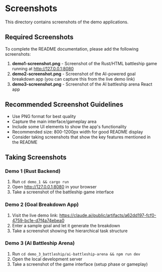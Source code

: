 # Screenshots

This directory contains screenshots of the demo applications.

## Required Screenshots

To complete the README documentation, please add the following screenshots:

1. **demo1-screenshot.png** - Screenshot of the Rust/HTML battleship game running at http://127.0.0.1:8080
2. **demo2-screenshot.png** - Screenshot of the AI-powered goal breakdown app (you can capture this from the live demo link)
3. **demo3-screenshot.png** - Screenshot of the AI battleship arena React app

## Recommended Screenshot Guidelines

- Use PNG format for best quality
- Capture the main interface/gameplay area
- Include some UI elements to show the app's functionality
- Recommended size: 800-1200px width for good README display
- Consider taking screenshots that show the key features mentioned in the README

## Taking Screenshots

### Demo 1 (Rust Backend)
1. Run `cd demo_1 && cargo run`
2. Open http://127.0.0.1:8080 in your browser
3. Take a screenshot of the battleship game interface

### Demo 2 (Goal Breakdown App)
1. Visit the live demo link: https://claude.ai/public/artifacts/a62dd197-fcf0-4759-bc1e-d7f4a74ebea0
2. Enter a sample goal and let it generate the breakdown
3. Take a screenshot showing the hierarchical task structure

### Demo 3 (AI Battleship Arena)
1. Run `cd demo_3_battleship/ai-battleship-arena && npm run dev`
2. Open the local development server
3. Take a screenshot of the game interface (setup phase or gameplay)
